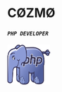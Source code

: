 # CØZMØ
<h4><i><code>PHP DEVELOPER</code></i></h4>

<img src="https://raw.githubusercontent.com/Cozmo007/Cozmo007/main/9ACECF25-F5D0-4E46-AC7E-2F4466AD01CE.webp" width="97" height="90">

